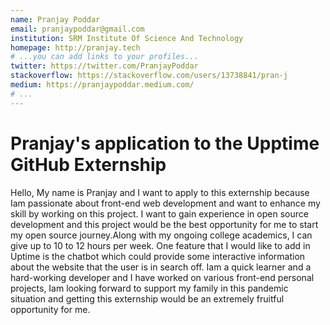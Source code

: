 ```yaml
---
name: Pranjay Poddar
email: pranjaypoddar@gmail.com
institution: SRM Institute Of Science And Technology
homepage: http://pranjay.tech
# ...you can add links to your profiles...
twitter: https://twitter.com/PranjayPoddar
stackoverflow: https://stackoverflow.com/users/13738841/pran-j
medium: https://pranjaypoddar.medium.com/
# ...
---
```


# Pranjay's application to the Upptime GitHub Externship

Hello, My name is Pranjay and I want to apply to this externship because Iam passionate about front-end web development and want to enhance my skill by working on this project. I want to gain experience in open source development and this project would be the best opportunity for me to start my open source journey.Along with my ongoing college academics, I can give up to 10 to 12 hours per week. One feature that I would like to add in Uptime is the chatbot which could provide some interactive information about the website that the user is in search off. Iam a quick learner and a hard-working developer and I have worked on various front-end personal projects, Iam  looking forward to support my family in this pandemic situation and getting this externship would be an extremely fruitful opportunity for me.